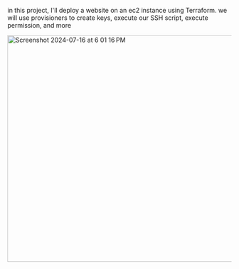 in this project, I'll deploy a website on an ec2 instance using Terraform. we will use provisioners to create keys, execute our SSH script, execute permission, and more 


<img width="511" alt="Screenshot 2024-07-16 at 6 01 16 PM" src="https://github.com/user-attachments/assets/76938719-35cf-429c-bd6f-ea354b7109f7">
